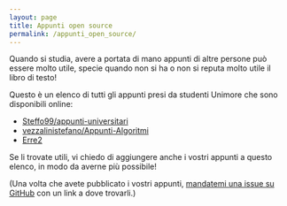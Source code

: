 ```yaml
---
layout: page
title: Appunti open source
permalink: /appunti_open_source/
---
```


Quando si studia, avere a portata di mano appunti di altre persone può essere molto utile, specie quando non si ha o non si reputa molto utile il libro di testo!

Questo è un elenco di tutti gli appunti presi da studenti Unimore che sono disponibili online:

- [Steffo99/appunti-universitari](https://github.com/Steffo99/appunti-universitari)
- [vezzalinistefano/Appunti-Algoritmi](https://github.com/vezzalinistefano/Appunti-Algoritmi)
- [Erre2](http://erre2.fermitech.info/dashboard)

Se li trovate utili, vi chiedo di aggiungere anche i vostri appunti a questo elenco, in modo da averne più possibile!

(Una volta che avete pubblicato i vostri appunti, [mandatemi una issue su GitHub](https://github.com/Steffo99/unimore-info-wiki/issues) con un link a dove trovarli.)
